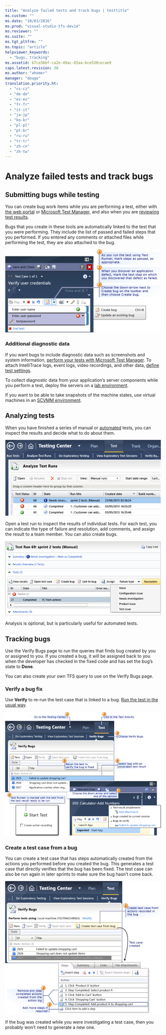 ```yaml
---
title: "Analyze failed tests and track bugs | testtitle"
ms.custom: ""
ms.date: "10/03/2016"
ms.prod: "visual-studio-tfs-dev14"
ms.reviewer: ""
ms.suite: ""
ms.tgt_pltfrm: ""
ms.topic: "article"
helpviewer_keywords: 
  - "bugs, tracking"
ms.assetid: b7ce36bf-ca2e-49ac-83aa-bce538cecae9
caps.latest.revision: 38
ms.author: "ahomer"
manager: "douge"
translation.priority.ht: 
  - "cs-cz"
  - "de-de"
  - "es-es"
  - "fr-fr"
  - "it-it"
  - "ja-jp"
  - "ko-kr"
  - "pl-pl"
  - "pt-br"
  - "ru-ru"
  - "tr-tr"
  - "zh-cn"
  - "zh-tw"
---
```

# Analyze failed tests and track bugs
## Submitting bugs while testing  
 You can create bug work items while you are performing a test, either with [the web portal](../test/running-manual-tests-using-the-web-portal.md) or [Microsoft Test Manager](../test/run-manual-tests-with-microsoft-test-manager.md), and also when you are [reviewing test results](../test/track-your-test-results.md).  
  
 Bugs that you create in these tools are automatically linked to the test that you were performing. They include the list of passed and failed steps that you performed. If you entered any comments or attached files while performing the test, they are also attached to the bug.  
  
 ![Submitting bugs in Test Runner](../test/media/how_bug.png "How_Bug")  
  
### Additional diagnostic data  
 If you want bugs to include diagnostic data such as screenshots and system information, [perform your tests with Microsoft Test Manager](../test/run-manual-tests-with-microsoft-test-manager.md). To attach IntelliTrace logs, event logs, video recordings, and other data, [define test settings](../test/collect-more-diagnostic-data-in-manual-tests.md).  
  
 To collect diagnostic data from your application’s server components while you perform a test, deploy the servers on a [lab environment](../test/test-on-a-lab-environment.md).  
  
 If you want to be able to take snapshots of the machine states, use virtual machines in an [SCVMM environment](../test/scvmm--virtual--environments.md).  
  
## Analyzing tests  
 When you have finished a series of manual or [automated](../test/automate-system-tests.md) tests, you can inspect the results and decide what to do about them.  
  
 ![Analyse runs page in MTM](../test/media/almt_wsa10analyseruns.png "ALMT_wsa10analyseRuns")  
  
 Open a test run to inspect the results of individual tests. For each test, you can indicate the type of failure and resolution, add comments, and assign the result to a team member. You can also create bugs.  
  
 ![Analyse test run page in MTM](../test/media/almt_wsa11analysetest.png "ALMT_wsa11analyseTest")  
  
 Analysis is optional, but is particularly useful for automated tests.  
  
## Tracking bugs  
 Use the Verify Bugs page to run the queries that finds bug created by you or assigned to you. If you created a bug, it will be assigned back to you when the developer has checked in the fixed code and has set the bug’s state to **Done**.  
  
 You can also create your own TFS query to use on the Verify Bugs page.  
  
### Verify a bug fix  
 Use **Verify** to re-run the test case that is linked to a bug. [Run the test in the usual way](../test/run-manual-tests-with-microsoft-test-manager.md).  
  
 ![How to Verify a Bug](../test/media/howto_verifybug.png "HowTo_VerifyBug")  
  
### Create a test case from a bug  
 You can create a test case that has steps automatically created from the actions you performed before you created the bug. This generates a test case that directly verifies that the bug has been fixed. The test case can also be run again in later sprints to make sure the bug hasn’t come back.  
  
 ![Create a Test Case From a Bug](../test/media/testcase_bug.png "TestCase_Bug")  
  
 If the bug was created while you were investigating a test case, then you probably won’t need to generate a new one.